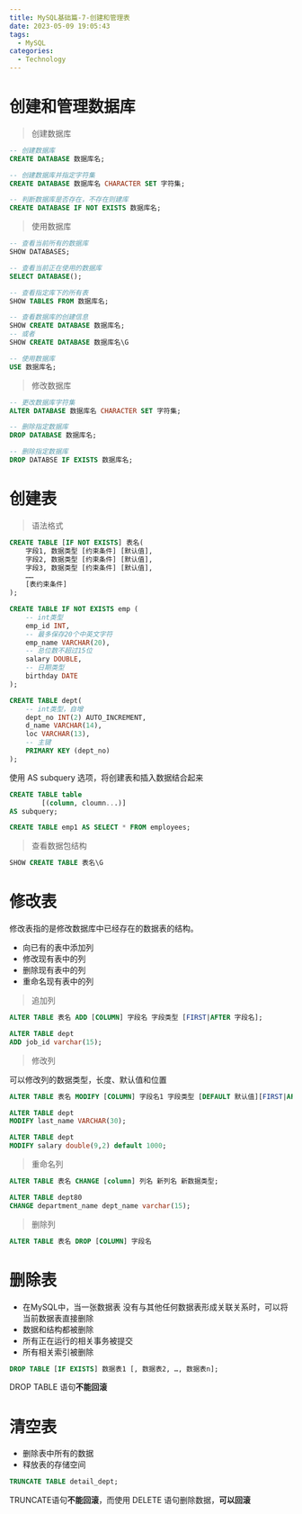 ```yaml
---
title: MySQL基础篇-7-创建和管理表
date: 2023-05-09 19:05:43
tags: 
  - MySQL
categories: 
  - Technology
---
```


# 创建和管理数据库

> 创建数据库

```sql
-- 创建数据库
CREATE DATABASE 数据库名;

-- 创建数据库并指定字符集
CREATE DATABASE 数据库名 CHARACTER SET 字符集;

-- 判断数据库是否存在，不存在则建库
CREATE DATABASE IF NOT EXISTS 数据库名;
```

> 使用数据库

```sql
-- 查看当前所有的数据库
SHOW DATABASES;

-- 查看当前正在使用的数据库
SELECT DATABASE();

-- 查看指定库下的所有表
SHOW TABLES FROM 数据库名;

-- 查看数据库的创建信息
SHOW CREATE DATABASE 数据库名;
-- 或者
SHOW CREATE DATABASE 数据库名\G

-- 使用数据库
USE 数据库名;
```

> 修改数据库

```sql
-- 更改数据库字符集
ALTER DATABASE 数据库名 CHARACTER SET 字符集;

-- 删除指定数据库
DROP DATABASE 数据库名;

-- 删除指定数据库
DROP DATABSE IF EXISTS 数据库名;
```

# 创建表

> 语法格式

```sql
CREATE TABLE [IF NOT EXISTS] 表名(
    字段1, 数据类型 [约束条件] [默认值],
    字段2, 数据类型 [约束条件] [默认值],
    字段3, 数据类型 [约束条件] [默认值],
    ……
    [表约束条件]
);
```

```sql
CREATE TABLE IF NOT EXISTS emp (
    -- int类型
    emp_id INT,
    -- 最多保存20个中英文字符
    emp_name VARCHAR(20),
    -- 总位数不超过15位
    salary DOUBLE,
    -- 日期类型
    birthday DATE
);

CREATE TABLE dept(
    -- int类型，自增
    dept_no INT(2) AUTO_INCREMENT,
    d_name VARCHAR(14),
    loc VARCHAR(13),
    -- 主键
    PRIMARY KEY (dept_no)
);
```

 使用 AS subquery 选项，将创建表和插入数据结合起来 

```sql
CREATE TABLE table 
		[(column, cloumn...)]
AS subquery;		
```

```sql
CREATE TABLE emp1 AS SELECT * FROM employees;
```

> 查看数据包结构

```sql
SHOW CREATE TABLE 表名\G
```

# 修改表

 修改表指的是修改数据库中已经存在的数据表的结构。 

* 向已有的表中添加列 
* 修改现有表中的列 
* 删除现有表中的列 
* 重命名现有表中的列  

> 追加列

```sql
ALTER TABLE 表名 ADD [COLUMN] 字段名 字段类型 [FIRST|AFTER 字段名];
```

```sql
ALTER TABLE dept 
ADD job_id varchar(15);
```

> 修改列

 可以修改列的数据类型，长度、默认值和位置 

```sql
ALTER TABLE 表名 MODIFY [COLUMN] 字段名1 字段类型 [DEFAULT 默认值][FIRST|AFTER 字段名2];
```

```sql
ALTER TABLE dept
MODIFY last_name VARCHAR(30);

ALTER TABLE dept 
MODIFY salary double(9,2) default 1000;
```

> 重命名列

```sql
ALTER TABLE 表名 CHANGE [column] 列名 新列名 新数据类型;
```

```sql
ALTER TABLE dept80
CHANGE department_name dept_name varchar(15);
```

> 删除列

```sql
ALTER TABLE 表名 DROP [COLUMN] 字段名
```

# 删除表

* 在MySQL中，当一张数据表 没有与其他任何数据表形成关联关系时，可以将当前数据表直接删除
* 数据和结构都被删除
* 所有正在运行的相关事务被提交
* 所有相关索引被删除 

```sql
DROP TABLE [IF EXISTS] 数据表1 [, 数据表2, …, 数据表n];
```

 DROP TABLE 语句**不能回滚** 

# 清空表

* 删除表中所有的数据 
* 释放表的存储空间  

```sql
TRUNCATE TABLE detail_dept;
```

 TRUNCATE语句**不能回滚**，而使用 DELETE 语句删除数据，**可以回滚** 

